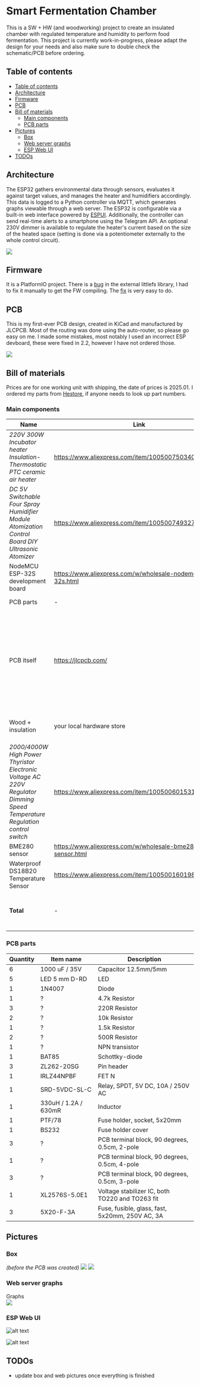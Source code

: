 # Smart Fermentation Chamber

This is a SW + HW (and woodworking) project to create an insulated chamber with regulated temperature and humidity to perform food fermentation. This project is currently work-in-progress, please adapt the design for your needs and also make sure to double check the schematic/PCB before ordering.

## Table of contents
- [Table of contents](#table-of-contents)
- [Architecture](#architecture)
- [Firmware](#firmware)
- [PCB](#pcb)
- [Bill of materials](#bill-of-materials)
  - [Main components](#main-components)
  - [PCB parts](#pcb-parts)
- [Pictures](#pictures)
  - [Box](#box)
  - [Web server graphs](#web-server-graphs)
  - [ESP Web UI](#esp-web-ui)
- [TODOs](#todos)


## Architecture

The ESP32 gathers environmental data through sensors, evaluates it against target values, and manages the heater and humidifiers accordingly. This data is logged to a Python controller via MQTT, which generates graphs viewable through a web server. The ESP32 is configurable via a built-in web interface powered by [ESPUI](https://github.com/s00500/ESPUI). Additionally, the controller can send real-time alerts to a smartphone using the Telegram API. An optional 230V dimmer is available to regulate the heater's current based on the size of the heated space (setting is done via a potentiometer externally to the whole control circuit).

<picture>
    <source srcset="doc/architecture_dark.png"  media="(prefers-color-scheme: dark)">
    <img src="doc/architecture.png">
</picture>

## Firmware

It is a PlatformIO project. There is a [bug](https://github.com/lorol/LITTLEFS/pull/56
) in the external littlefs library, I had to fix it manually to get the FW compiling. The [fix](https://github.com/lorol/LITTLEFS/issues/43#issuecomment-1763347319
) is very easy to do.

## PCB

This is my first-ever PCB design, created in KiCad and manufactured by JLCPCB. Most of the routing was done using the auto-router, so please go easy on me. I made some mistakes, most notably I used an incorrect ESP devboard, these were fixed in 2.2, however I have not ordered those.

<img src="doc/pcb.png">

## Bill of materials

Prices are for one working unit with shipping, the date of prices is 2025.01. 
I ordered my parts from [Hestore](http://hestore.hu), if anyone needs to look up part numbers.

### Main components
|Name  |Link|Price |Description         |
|----------|-----|----|----------|
|*220V 300W Incubator heater Insulation-Thermostatic PTC ceramic air heater* | https://www.aliexpress.com/item/1005007503406690.html | 12 euro | You should buy one with a fan, I added one externally!<br> ![alt text](doc/heater.png)|
|*DC 5V Switchable Four Spray Humidifier Module Atomization Control Board DIY Ultrasonic Atomizer* | https://www.aliexpress.com/item/1005007493271175.html | 6 euro | Make sure to order one without a button, which powers on right after voltage is present<br><img src="doc/humidifier_modules.png">|
| NodeMCU ESP-32S development board | https://www.aliexpress.com/w/wholesale-nodemcu-32s.html | 6 euro | - | 
| PCB parts | - | 17 euro | *see BOM below* |
| PCB itself | https://jlcpcb.com/ | 22 euro *(for minimum order of 5 boards)* | I am not providing Gerber files, you will have to check the board/modify it if you need something, and just create the ZIP for yourself in KiCad!
| Wood + insulation | your local hardware store | max 20 euro | I don't remember the exact price
| *2000/4000W High Power Thyristor Electronic Voltage AC 220V Regulator Dimming Speed Temperature Regulation control switch* | https://www.aliexpress.com/item/1005006015316145.html | 5 euro | <img src="doc/dimmer.png"> |
| BME280 sensor | https://www.aliexpress.com/w/wholesale-bme280-sensor.html | 4 euro | <img src="doc/bme280.png"> |
| Waterproof DS18B20 Temperature Sensor | https://www.aliexpress.com/item/1005001601986600.html | 4 euro |<img src="doc/dallas_probe.png"> |
| **Total** | - | **~100 euro** | + cables, wires and misc soldering stuff |


### PCB parts

|Quantity  |Item name|Description         |
|----------|---------|--------------------|
|6         |1000 uF / 35V|Capacitor 12.5mm/5mm       |
|5         |LED 5 mm D-RD|LED                 |
|1         |1N4007   |Diode               |
|1|	? |4.7k Resistor            |
|3|	? |220R Resistor            |
|2|	?| 10k Resistor            |
|1|	? |1.5k Resistor            |
|2|	?|500R Resistor            |
|1         |?   |NPN transistor      |
|1         |BAT85    |Schottky-diode      |
|3         |ZL262-20SG|Pin header          |
|1         |IRLZ44NPBF|FET N               |
|1         |SRD-5VDC-SL-C|Relay, SPDT, 5V DC, 10A / 250V AC|
|1         |330uH / 1.2A / 630mR|Inductor            |
|1         |PTF/78   |Fuse holder, socket, 5x20mm|
|1         |BS232    |Fuse holder cover   |
|3         | ? |PCB terminal block, 90 degrees, 0.5cm, 2-pole|
|1         | ? |PCB terminal block, 90 degrees, 0.5cm, 4-pole|
|3         | ?|PCB terminal block, 90 degrees, 0.5cm, 3-pole|
|1         |XL2576S-5.0E1|Voltage stabilizer IC, both TO220 and TO263 fit |
|3         |5X20-F-3A|Fuse, fusible, glass, fast, 5x20mm, 250V AC, 3A|


## Pictures

### Box
*(before the PCB was created)*
<img src="doc/box1.png">
<img src="doc/box2.png">

### Web server graphs
Graphs<br><img src="doc/graphs.png">

### ESP Web UI
![alt text](doc/web.png)

![alt text](doc/web2.png)


## TODOs
- update box and web pictures once everything is finished